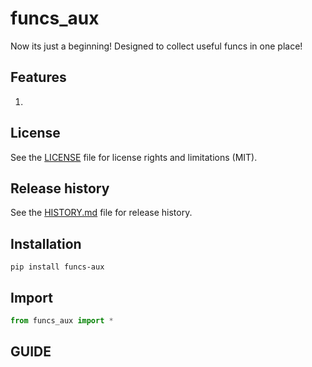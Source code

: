 # funcs_aux
Now its just a beginning!
Designed to collect useful funcs in one place!

## Features
1. 


## License
See the [LICENSE](LICENSE) file for license rights and limitations (MIT).


## Release history
See the [HISTORY.md](HISTORY.md) file for release history.


## Installation
```commandline
pip install funcs-aux
```

## Import

```python
from funcs_aux import *
```


## GUIDE
